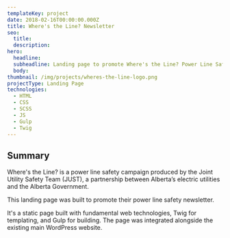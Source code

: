 ```yaml
---
templateKey: project
date: 2018-02-16T00:00:00.000Z
title: Where's the Line? Newsletter
seo:
  title:
  description:
hero:
  headline:
  subheadline: Landing page to promote Where's the Line? Power Line Safety newsletter.
  body:
thumbnail: /img/projects/wheres-the-line-logo.png
projectType: Landing Page
technologies:
  - HTML
  - CSS
  - SCSS
  - JS
  - Gulp
  - Twig
---
```


## Summary
Where's the Line? is a power line safety campaign produced by the Joint Utility Safety Team (JUST), a partnership between Alberta’s electric utilities and the Alberta Government.

This landing page was built to promote their power line safety newsletter.

It's a static page built with fundamental web technologies, Twig for templating, and Gulp for building. The page was integrated alongside the existing main WordPress website.
